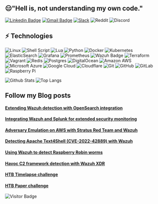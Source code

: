 ## 😑"Hell is, not understanding my own code."


[![Linkedin Badge](https://img.shields.io/badge/-LinkedIn-blue?style=flat-square&logo=Linkedin&logoColor=white&link=https://www.linkedin.com/in/pacome-kemkeu/)](https://www.linkedin.com/in/pacome-kemkeu/)
[![Gmail Badge](https://img.shields.io/badge/-Gmail-c14438?style=flat-square&logo=Gmail&logoColor=white&link=mailto:kemkeut@gmail.com)](mailto:kemkeut@gmail.com)
[![Slack](https://img.shields.io/badge/Slack-4A154B?style=flat-square&logo=slack&logoColor=white&link=https://www.linkedin.com/in/pacome-kemkeu/)](https://www.wazuh.slack.com)
![Reddit](https://img.shields.io/badge/Reddit-FF4500?style=flat-square&logo=reddit&logoColor=white&link=https://www.reddit.com/user/TheMunthu)
![Discord](https://img.shields.io/badge/Discord-%235865F2.svg?style=flat-square&logo=discord&logoColor=white)


## ⚡ Technologies

![Linux](https://img.shields.io/badge/Linux-FCC624?style=flat-square&logo=linux&logoColor=black)
![Shell Script](https://img.shields.io/badge/shell_script-%23121011.svg?style=flat-square&logo=gnu-bash&logoColor=white)
![Lua](https://img.shields.io/badge/lua-%232C2D72.svg?style=flat-square&logo=lua&logoColor=white)
![Python](https://img.shields.io/badge/python-3670A0?style=flat-square&logo=python&logoColor=ffdd54)
![Docker](https://img.shields.io/badge/docker-%230db7ed.svg?style=flat-square&logo=docker&logoColor=white)
![Kubernetes](https://img.shields.io/badge/kubernetes-%23326ce5.svg?style=flat-square&logo=kubernetes&logoColor=white)
![ElasticSearch](https://img.shields.io/badge/-ElasticSearch-005571?style=flat-square&logo=elasticsearch)
![Grafana](https://img.shields.io/badge/grafana-%23F46800.svg?style=flat-square&logo=grafana&logoColor=white)
![Prometheus](https://img.shields.io/badge/Prometheus-E6522C?style=flat-square&logo=Prometheus&logoColor=white)
![Wazuh Badge](https://img.shields.io/badge/-Wazuh-blue?style=flat-square&logo=Wazuh&logoColor=white)
![Terraform](https://img.shields.io/badge/terraform-%235835CC.svg?style=flat-square&logo=terraform&logoColor=white)
![Vagrant](https://img.shields.io/badge/vagrant-%231563FF.svg?style=flat-square&logo=vagrant&logoColor=white)
![Redis](https://img.shields.io/badge/redis-%23DD0031.svg?style=flat-square&logo=redis&logoColor=white)
![Postgres](https://img.shields.io/badge/postgres-%23316192.svg?style=flat-square&logo=postgresql&logoColor=white)
![DigitalOcean](https://img.shields.io/badge/-Digital%20Ocean-darkblue?style=flat-square&logo=digitalocean)
![Amazon AWS](https://img.shields.io/badge/Amazon%20AWS-232F3E?style=flat-square&logo=amazon-aws)
![Microsoft Azure](https://img.shields.io/badge/Microsoft%20Azure-232F7E?style=flat-square&logo=microsoft-azure)
![Google Cloud](https://img.shields.io/badge/Google%20Cloud-black?style=flat-square&logo=google-cloud)
![Cloudflare](https://img.shields.io/badge/Cloudflare-F38020?style=flat-square&logo=Cloudflare&logoColor=white)
![Git](https://img.shields.io/badge/-Git-black?style=flat-square&logo=git)
![GitHub](https://img.shields.io/badge/-GitHub-181717?style=flat-square&logo=github)
![GitLab](https://img.shields.io/badge/-GitLab-black?style=flat-square&logo=gitlab)
![Raspberry Pi](https://img.shields.io/badge/-Raspberry%20Pi-C51A4A?style=flat-square&logo=Raspberry-Pi)


![Github Stats](https://github-readme-stats.vercel.app/api?username=TheMuntu&count_private=true&show_icons=true&include_all_commits=true&theme=tokyonight)
![Top Langs](https://github-readme-stats.vercel.app/api/top-langs/?username=TheMuntu&hide=TeX&layout=compact&theme=codeSTACKr)

## Follow my Blog posts

#### [Extending Wazuh detection with OpenSearch integration](https://wazuh.com/blog/detection-with-opensearch-integration/)
#### [Integrating Wazuh and Splunk for extended security monitoring](https://wazuh.com/blog/splunk-for-extended-security-monitoring/)
#### [Adversary Emulation on AWS with Stratus Red Team and Wazuh](https://wazuh.com/blog/adversary-emulation-on-aws-with-stratus-red-team-and-wazuh/)
#### [Detecting Apache Text4Shell (CVE-2022-42889) with Wazuh](https://wazuh.com/blog/detecting-apache-text4shell-cve-2022-42889-with-wazuh/)
#### [Using Wazuh to detect Raspberry Robin worms](https://wazuh.com/blog/using-wazuh-to-detect-raspberry-robin-worms/)
#### [Havoc C2 framework detection with Wazuh XDR]()
#### [HTB Timelapse challenge](https://hackmd.io/@PacM4n/S1EH9lUr9)
#### [HTB Paper challenge](https://hackmd.io/@PacM4n/SJUcC9SDc)

![Visitor Badge](https://visitor-badge.laobi.icu/badge?page_id=TheMuntu)
<!---
TheMuntu/TheMuntu is a ✨ special ✨ repository because its `README.md` (this file) appears on your GitHub profile.
You can click the Preview link to take a look at your changes.
--->
